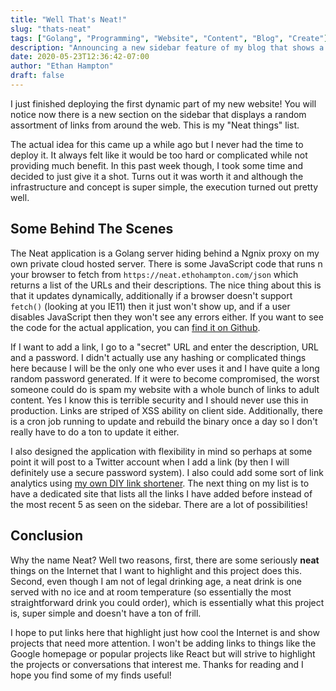 ```yaml
---
title: "Well That's Neat!"
slug: "thats-neat"
tags: ["Golang", "Programming", "Website", "Content", "Blog", "Create"]
description: "Announcing a new sidebar feature of my blog that shows a list of links I find really interesting and think other people would too"
date: 2020-05-23T12:36:42-07:00
author: "Ethan Hampton"
draft: false
---
```

I just finished deploying the first dynamic part of my new website! You will notice now there is a new section on the sidebar that displays a random assortment of links from around the web. This is my "Neat things" list. 

<!--more-->

The actual idea for this came up a while ago but I never had the time to deploy it. It always felt like it would be too hard or complicated while not providing much benefit. In this past week though, I took some time and decided to just give it a shot. Turns out it was worth it and although the infrastructure and concept is super simple, the execution turned out pretty well.

## Some Behind The Scenes

The Neat application is a Golang server hiding behind a Ngnix proxy on my own private cloud hosted server. There is some JavaScript code that runs n your browser to fetch from `https://neat.ethohampton.com/json` which returns a list of the URLs and their descriptions. The nice thing about this is that it updates dynamically, additionally if a browser doesn't support `fetch()` (looking at you IE11) then it just won't show up, and if a user disables JavaScript then they won't see any errors either. If you want to see the code for the actual application, you can [find it on Github](https://github.com/EMH333/Neat).

If I want to add a link, I go to a "secret" URL and enter the description, URL and a password. I didn't actually use any hashing or complicated things here because I will be the only one who ever uses it and I have quite a long random password generated. If it were to become compromised, the worst someone could do is spam my website with a whole bunch of links to adult content. Yes I know this is terrible security and I should never use this in production. Links are striped of XSS ability on client side. Additionally, there is a cron job running to update and rebuild the binary once a day so I don't really have to do a ton to update it either. 

I also designed the application with flexibility in mind so perhaps at some point it will post to a Twitter account when I add a link (by then I will definitely use a secure password system). I also could add some sort of link analytics using [my own DIY link shortener](https://github.com/EMH333/Shortener). The next thing on my list is to have a dedicated site that lists all the links I have added before instead of the most recent 5 as seen on the sidebar. There are a lot of possibilities!

## Conclusion

Why the name Neat? Well two reasons, first, there are some seriously **neat** things on the Internet that I want to highlight and this project does this. Second, even though I am not of legal drinking age, a neat drink is one served with no ice and at room temperature (so essentially the most straightforward drink you could order), which is essentially what this project is, super simple and doesn't have a ton of frill. 

I hope to put links here that highlight just how cool the Internet is and show projects that need more attention. I won't be adding links to things like the Google homepage or popular projects like React but will strive to highlight the projects or conversations that interest me. Thanks for reading and I hope you find some of my finds useful!